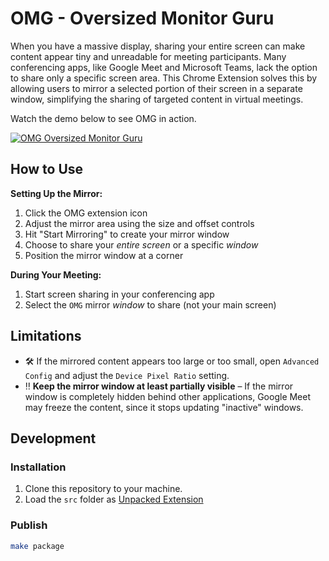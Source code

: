 # OMG - Oversized Monitor Guru

When you have a massive display, sharing your entire screen can make content appear tiny and unreadable for meeting participants. Many conferencing apps, like Google Meet and Microsoft Teams, lack the option to share only a specific screen area. This Chrome Extension solves this by allowing users to mirror a selected portion of their screen in a separate window, simplifying the sharing of targeted content in virtual meetings.

Watch the demo below to see OMG in action.

[![OMG Oversized Monitor Guru](https://img.youtube.com/vi/X63sz9alOC8/maxresdefault.jpg)](https://www.youtube.com/watch?v=X63sz9alOC8)

## How to Use

**Setting Up the Mirror:**

1. Click the OMG extension icon
2. Adjust the mirror area using the size and offset controls
3. Hit "Start Mirroring" to create your mirror window
4. Choose to share your _entire screen_ or a specific _window_
5. Position the mirror window at a corner

**During Your Meeting:**

1. Start screen sharing in your conferencing app
2. Select the `OMG` mirror _window_ to share (not your main screen)

## Limitations

- 🛠️ If the mirrored content appears too large or too small, open `Advanced Config` and adjust the `Device Pixel Ratio` setting.
- ‼️ **Keep the mirror window at least partially visible** – If the mirror window is completely hidden behind other applications, Google Meet may freeze the content, since it stops updating "inactive" windows.


## Development

### Installation

1. Clone this repository to your machine.
2. Load the `src` folder as [Unpacked Extension](https://developer.chrome.com/docs/extensions/get-started/tutorial/hello-world#load-unpacked)

### Publish

```sh
make package
```
